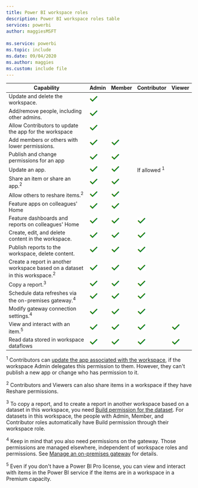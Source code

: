 ```yaml
---
title: Power BI workspace roles
description: Power BI workspace roles table
services: powerbi
author: maggiesMSFT

ms.service: powerbi
ms.topic: include
ms.date: 09/04/2020
ms.author: maggies
ms.custom: include file
---
```


|Capability   | Admin  | Member  | Contributor  | Viewer |
|---|---|---|---|---|
| Update and delete the workspace.  | ![Yes checkmark](media/power-bi-workspace-roles-table/green-checkmark.png) |   |   |   | 
| Add/remove people, including other admins.  |  ![Yes checkmark](media/power-bi-workspace-roles-table/green-checkmark.png) |   |   |   |
| Allow Contributors to update the app for the workspace  |  ![Yes checkmark](media/power-bi-workspace-roles-table/green-checkmark.png) |   |   |   |
| Add members or others with lower permissions.  |  ![Yes checkmark](media/power-bi-workspace-roles-table/green-checkmark.png) | ![Yes checkmark](media/power-bi-workspace-roles-table/green-checkmark.png)  |   |   |
| Publish and change permissions for an app |  ![Yes checkmark](media/power-bi-workspace-roles-table/green-checkmark.png) | ![Yes checkmark](media/power-bi-workspace-roles-table/green-checkmark.png)  |   |   |
| Update an app. |  ![Yes checkmark](media/power-bi-workspace-roles-table/green-checkmark.png) | ![Yes checkmark](media/power-bi-workspace-roles-table/green-checkmark.png)  |  If allowed <sup>1</sup>  |   |
| Share an item or share an app.<sup>2</sup> |  ![Yes checkmark](media/power-bi-workspace-roles-table/green-checkmark.png) | ![Yes checkmark](media/power-bi-workspace-roles-table/green-checkmark.png)  |   |   |
| Allow others to reshare items.<sup>2</sup> |  ![Yes checkmark](media/power-bi-workspace-roles-table/green-checkmark.png) | ![Yes checkmark](media/power-bi-workspace-roles-table/green-checkmark.png)  |   |   |
| Feature apps on colleagues' Home |  ![Yes checkmark](media/power-bi-workspace-roles-table/green-checkmark.png) | ![Yes checkmark](media/power-bi-workspace-roles-table/green-checkmark.png)  |   |   |
| Feature dashboards and reports on colleagues' Home |  ![Yes checkmark](media/power-bi-workspace-roles-table/green-checkmark.png) | ![Yes checkmark](media/power-bi-workspace-roles-table/green-checkmark.png)  | ![Yes checkmark](media/power-bi-workspace-roles-table/green-checkmark.png) |   |
| Create, edit, and delete content in the workspace.  |  ![Yes checkmark](media/power-bi-workspace-roles-table/green-checkmark.png) | ![Yes checkmark](media/power-bi-workspace-roles-table/green-checkmark.png)  | ![Yes checkmark](media/power-bi-workspace-roles-table/green-checkmark.png)  |   |
| Publish reports to the workspace, delete content.  |  ![Yes checkmark](media/power-bi-workspace-roles-table/green-checkmark.png) | ![Yes checkmark](media/power-bi-workspace-roles-table/green-checkmark.png)  | ![Yes checkmark](media/power-bi-workspace-roles-table/green-checkmark.png)  |   |
| Create a report in another workspace based on a dataset in this workspace.<sup>2</sup> |  ![Yes checkmark](media/power-bi-workspace-roles-table/green-checkmark.png) | ![Yes checkmark](media/power-bi-workspace-roles-table/green-checkmark.png)  | ![Yes checkmark](media/power-bi-workspace-roles-table/green-checkmark.png)  |   |
| Copy a report.<sup>3</sup> | ![Yes checkmark](media/power-bi-workspace-roles-table/green-checkmark.png) | ![Yes checkmark](media/power-bi-workspace-roles-table/green-checkmark.png) | ![Yes checkmark](media/power-bi-workspace-roles-table/green-checkmark.png) |  |
| Schedule data refreshes via the on-premises gateway.<sup>4</sup> | ![Yes checkmark](media/power-bi-workspace-roles-table/green-checkmark.png) | ![Yes checkmark](media/power-bi-workspace-roles-table/green-checkmark.png) | ![Yes checkmark](media/power-bi-workspace-roles-table/green-checkmark.png) |  |
| Modify gateway connection settings.<sup>4</sup> | ![Yes checkmark](media/power-bi-workspace-roles-table/green-checkmark.png) | ![Yes checkmark](media/power-bi-workspace-roles-table/green-checkmark.png) | ![Yes checkmark](media/power-bi-workspace-roles-table/green-checkmark.png) |  |
| View and interact with an item.<sup>5</sup> |  ![Yes checkmark](media/power-bi-workspace-roles-table/green-checkmark.png) | ![Yes checkmark](media/power-bi-workspace-roles-table/green-checkmark.png)  | ![Yes checkmark](media/power-bi-workspace-roles-table/green-checkmark.png)  | ![Yes checkmark](media/power-bi-workspace-roles-table/green-checkmark.png)  |
| Read data stored in workspace dataflows | ![Yes checkmark](media/power-bi-workspace-roles-table/green-checkmark.png) | ![Yes checkmark](media/power-bi-workspace-roles-table/green-checkmark.png) | ![Yes checkmark](media/power-bi-workspace-roles-table/green-checkmark.png) | ![Yes checkmark](media/power-bi-workspace-roles-table/green-checkmark.png) |

<sup>1</sup> Contributors can [update the app associated with the workspace](../collaborate-share/service-create-the-new-workspaces.md#allow-contributors-to-update-the-apps), if the workspace Admin delegates this permission to them. However, they can't publish a new app or change who has permission to it.

<sup>2</sup> Contributors and Viewers can also share items in a workspace if they have Reshare permissions.

<sup>3</sup> To copy a report, and to create a report in another workspace based on a dataset in this workspace, you need [Build permission for the dataset](../connect-data/service-datasets-build-permissions.md). For datasets in this workspace, the people with Admin, Member, and Contributor roles automatically have Build permission through their workspace role.

<sup>4</sup> Keep in mind that you also need permissions on the gateway. Those permissions are managed elsewhere, independent of workspace roles and permissions. See [Manage an on-premises gateway](https://docs.microsoft.com/data-integration/gateway/service-gateway-manage) for details.

<sup>5</sup> Even if you don't have a Power BI Pro license, you can view and interact with items in the Power BI service if the items are in a workspace in a Premium capacity.
